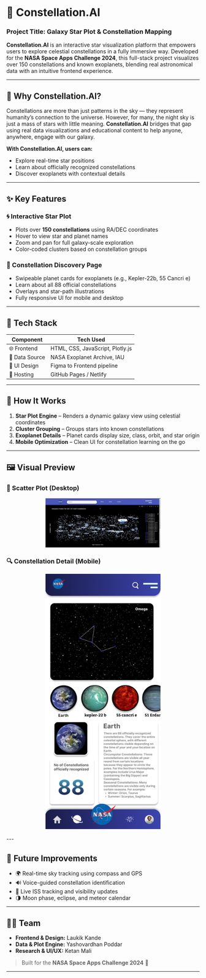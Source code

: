 # 🌌 Constellation.AI

### Project Title: Galaxy Star Plot & Constellation Mapping

**Constellation.AI** is an interactive star visualization platform that empowers users to explore celestial constellations in a fully immersive way. Developed for the **NASA Space Apps Challenge 2024**, this full-stack project visualizes over 150 constellations and known exoplanets, blending real astronomical data with an intuitive frontend experience.

---

## 🚀 Why Constellation.AI?

Constellations are more than just patterns in the sky — they represent humanity’s connection to the universe. However, for many, the night sky is just a mass of stars with little meaning. **Constellation.AI** bridges that gap using real data visualizations and educational content to help anyone, anywhere, engage with our galaxy.

**With Constellation.AI, users can:**
- Explore real-time star positions
- Learn about officially recognized constellations
- Discover exoplanets with contextual details

---

## ✨ Key Features

### 🌀 Interactive Star Plot
- Plots over **150 constellations** using RA/DEC coordinates
- Hover to view star and planet names
- Zoom and pan for full galaxy-scale exploration
- Color-coded clusters based on constellation groups

### 🔭 Constellation Discovery Page
- Swipeable planet cards for exoplanets (e.g., Kepler-22b, 55 Cancri e)
- Learn about all 88 official constellations
- Overlays and star-path illustrations
- Fully responsive UI for mobile and desktop

---

## 🧠 Tech Stack

| Component     | Tech Used                        |
|---------------|----------------------------------|
| 🌐 Frontend    | HTML, CSS, JavaScript, Plotly.js |
| 🧪 Data Source | NASA Exoplanet Archive, IAU     |
| 🎨 UI Design   | Figma to Frontend pipeline       |
| 🚀 Hosting     | GitHub Pages / Netlify           |

---

## 🧬 How It Works

1. **Star Plot Engine** – Renders a dynamic galaxy view using celestial coordinates  
2. **Cluster Grouping** – Groups stars into known constellations  
3. **Exoplanet Details** – Planet cards display size, class, orbit, and star origin  
4. **Mobile Optimization** – Clean UI for constellation learning on the go  

---

## 🖼️ Visual Preview

### 🌌 Scatter Plot (Desktop)  
<p align="center">
  <img src="tuxx.jpg" width="300"/>
</p>

### 🔍 Constellation Detail (Mobile)  
<p align="center">
  <img src="tux.png" width="300"/>
</p>
---

## 🔮 Future Improvements

- 🌍 Real-time sky tracking using compass and GPS
- 🔊 Voice-guided constellation identification
- 📡 Live ISS tracking and visibility updates
- 🌗 Moon phase, eclipse, and meteor calendar

---

## 👨‍🚀 Team

- **Frontend & Design:** Laukik Kande  
- **Data & Plot Engine:** Yashovardhan Poddar  
- **Research & UI/UX:** Ketan Mali  

> Built for the **NASA Space Apps Challenge 2024** 🌠

---
